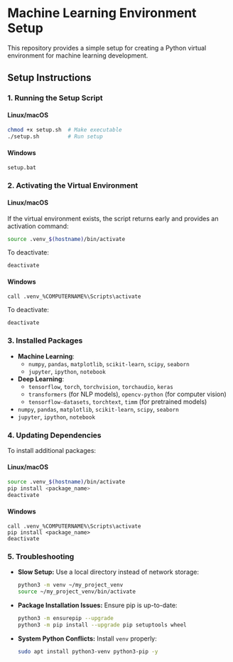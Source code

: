 # Machine Learning Environment Setup

This repository provides a simple setup for creating a Python virtual environment for machine learning development.

## **Setup Instructions**

### **1. Running the Setup Script**
#### **Linux/macOS**
```bash
chmod +x setup.sh  # Make executable
./setup.sh         # Run setup
```

#### **Windows**
```batch
setup.bat
```

### **2. Activating the Virtual Environment**
#### **Linux/macOS**
If the virtual environment exists, the script returns early and provides an activation command:
```bash
source .venv_$(hostname)/bin/activate
```
To deactivate:
```bash
deactivate
```

#### **Windows**
```batch
call .venv_%COMPUTERNAME%\Scripts\activate
```
To deactivate:
```batch
deactivate
```

### **3. Installed Packages**
- **Machine Learning**:
  - `numpy`, `pandas`, `matplotlib`, `scikit-learn`, `scipy`, `seaborn`
  - `jupyter`, `ipython`, `notebook`
- **Deep Learning**:
  - `tensorflow`, `torch`, `torchvision`, `torchaudio`, `keras`
  - `transformers` (for NLP models), `opencv-python` (for computer vision)
  - `tensorflow-datasets`, `torchtext`, `timm` (for pretrained models)
- `numpy`, `pandas`, `matplotlib`, `scikit-learn`, `scipy`, `seaborn`
- `jupyter`, `ipython`, `notebook`

### **4. Updating Dependencies**
To install additional packages:
#### **Linux/macOS**
```bash
source .venv_$(hostname)/bin/activate
pip install <package_name>
deactivate
```
#### **Windows**
```batch
call .venv_%COMPUTERNAME%\Scripts\activate
pip install <package_name>
deactivate
```
### **5. Troubleshooting**
- **Slow Setup:** Use a local directory instead of network storage:
  ```bash
  python3 -m venv ~/my_project_venv
  source ~/my_project_venv/bin/activate
  ```
- **Package Installation Issues:** Ensure pip is up-to-date:
  ```bash
  python3 -m ensurepip --upgrade
  python3 -m pip install --upgrade pip setuptools wheel
  ```
- **System Python Conflicts:** Install `venv` properly:
  ```bash
  sudo apt install python3-venv python3-pip -y
  ```


